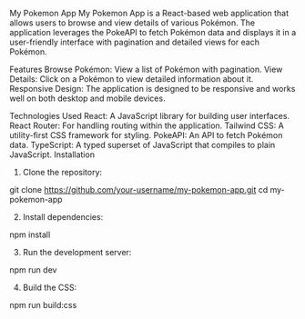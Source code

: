 My Pokemon App
My Pokemon App is a React-based web application that allows users to browse and view details of various Pokémon. The application leverages the PokeAPI to fetch Pokémon data and displays it in a user-friendly interface with pagination and detailed views for each Pokémon.

Features
Browse Pokémon: View a list of Pokémon with pagination.
View Details: Click on a Pokémon to view detailed information about it.
Responsive Design: The application is designed to be responsive and works well on both desktop and mobile devices.

Technologies Used
React: A JavaScript library for building user interfaces.
React Router: For handling routing within the application.
Tailwind CSS: A utility-first CSS framework for styling.
PokeAPI: An API to fetch Pokémon data.
TypeScript: A typed superset of JavaScript that compiles to plain JavaScript.
Installation

1. Clone the repository:

git clone https://github.com/your-username/my-pokemon-app.git
cd my-pokemon-app

2. Install dependencies:

npm install

3. Run the development server:

npm run dev

4. Build the CSS:

npm run build:css
